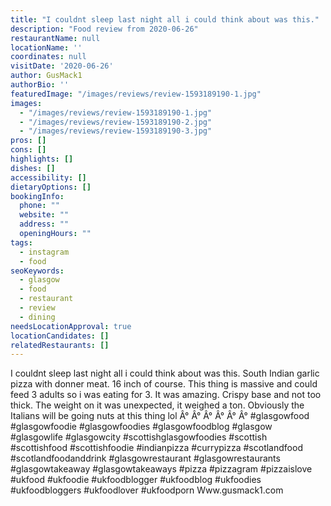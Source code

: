 ```yaml
---
title: "I couldnt sleep last night all i could think about was this."
description: "Food review from 2020-06-26"
restaurantName: null
locationName: ''
coordinates: null
visitDate: '2020-06-26'
author: GusMack1
authorBio: ''
featuredImage: "/images/reviews/review-1593189190-1.jpg"
images:
  - "/images/reviews/review-1593189190-1.jpg"
  - "/images/reviews/review-1593189190-2.jpg"
  - "/images/reviews/review-1593189190-3.jpg"
pros: []
cons: []
highlights: []
dishes: []
accessibility: []
dietaryOptions: []
bookingInfo:
  phone: ""
  website: ""
  address: ""
  openingHours: ""
tags:
  - instagram
  - food
seoKeywords:
  - glasgow
  - food
  - restaurant
  - review
  - dining
needsLocationApproval: true
locationCandidates: []
relatedRestaurants: []
---
```


I couldnt sleep last night all i could think about was this. South Indian garlic pizza with donner meat. 16 inch of course. This thing is massive and could feed 3 adults so i was eating for 3. It was amazing. Crispy base and not too thick. The weight on it was unexpected, it weighed a ton. Obviously the Italians will be going nuts at this thing lol
Â°
Â°
Â°
Â°
Â°
Â°
#glasgowfood #glasgowfoodie #glasgowfoodies #glasgowfoodblog #glasgow #glasgowlife #glasgowcity #scottishglasgowfoodies #scottish #scottishfood #scottishfoodie #indianpizza #currypizza #scotlandfood #scotlandfoodanddrink #glasgowrestaurant #glasgowrestaurants #glasgowtakeaway #glasgowtakeaways #pizza #pizzagram #pizzaislove #ukfood #ukfoodie #ukfoodblogger #ukfoodblog #ukfoodies #ukfoodbloggers #ukfoodlover #ukfoodporn
Www.gusmack1.com